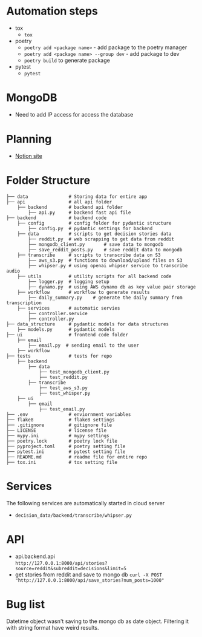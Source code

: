 # Automation steps
* tox
  * `tox`
* poetry
  * `poetry add <package name>` - add package to the poetry manager
  * `poetry add <package name> --group dev` - add package to dev
  * `poetry build` to generate package
* pytest
  * `pytest`

# MongoDB
* Need to add IP access for access the database

# Planning
* [Notion site](https://www.notion.so/panzoto/12d889efe8c280d98b68ef6c6ce2293a?v=12d889efe8c281a1a45a000c80a63373)

# Folder Structure
```
├── data               # Storing data for entire app
├── api                # all api folder
    ├── backend        # backend api folder
        ├── api.py     # backend fast api file
├── backend            # backend code 
    ├── config         # config folder for pydantic structure
        ├── config.py  # pydantic settings for backend
    ├── data           # scripts to get decision stories data
        ├── reddit.py  # web scrapping to get data from reddit
        ├── mongodb_client.py       # save data to mongodb
        ├── save_reddit_posts.py    # save reddit data to mongodb
    ├── transcribe     # scripts to transcribe data on S3
        ├── aws_s3.py  # functions to download/upload files on S3
        ├── whipser.py # using openai whipser service to transcribe audio
    ├── utils          # utility scripts for all backend code 
        ├── logger.py  # logging setup
        ├── dynamo.py  # using AWS dynamo db as key value pair storage
    ├── workflow       # workflow to generate results
        ├── daily_summary.py    # generate the daily summary from transcription
    ├── services       # automatic servies
        ├── controller.service
        ├── controller.py
├── data_structure     # pydantic models for data structures
    ├── models.py      # pydantic models
├── ui                 # frontend code folder
    ├── email
        ├── email.py  # sending email to the user
    ├── workflow
├── tests              # tests for repo
    ├── backend 
        ├── data
            ├── test_mongodb_client.py
            ├── test_reddit.py
        ├── transcribe
            ├── test_aws_s3.py
            ├── test_whisper.py
    ├── ui 
        ├── email
            ├── test_email.py
├── .env               # enviornment variables
├── flake8             # flake8 settings
├── .gitignore         # gitignore file
├── LICENSE            # license file
├── mypy.ini           # mypy settings
├── poetry.lock        # poetry lock file
├── pyproject.toml     # poetry setting file
├── pytest.ini         # pytest setting file
├── README.md          # readme file for entire repo
├── tox.ini            # tox setting file
```

# Services
The following services are automatically started in cloud server
* `decision_data/backend/transcribe/whipser.py`

# API
* api.backend.api  
`http://127.0.0.1:8000/api/stories?source=reddit&subreddit=decisions&limit=5`
* get stories from reddit and save to mongo db
`curl -X POST "http://127.0.0.1:8000/api/save_stories?num_posts=1000"`

# Bug list
Datetime object wasn't saving to the mongo db as date object. Filtering it with string format have weird results. 